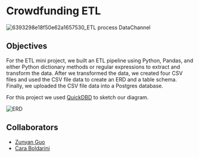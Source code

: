 # Crowdfunding ETL

![6393298e18f50e62a1657530_ETL process DataChannel](https://github.com/MidnightAlex6/Crowdfunding_ETL/assets/126301312/e35eab5d-9d19-45df-b01d-d46a75702b71)

## Objectives

For the ETL mini project, we built an ETL pipeline using Python, Pandas, and either Python dictionary methods or regular expressions to extract and transform the data. After we transformed the data, we created four CSV files and used the CSV file data to create an ERD and a table schema. Finally, we uploaded the CSV file data into a Postgres database.

For this project we used [QuickDBD](https://app.quickdatabasediagrams.com/#/d/pXfEQb) to sketch our diagram.

![ERD](https://github.com/MidnightAlex6/Crowdfunding_ETL/assets/126301312/a8f01f8a-f6bd-4aa1-85c3-c1e91c25514a)

## Collaborators

  * [Zunyan Guo](https://github.com/ZunyanGuo)
  * [Cara Boldarini](https://github.com/careah)
